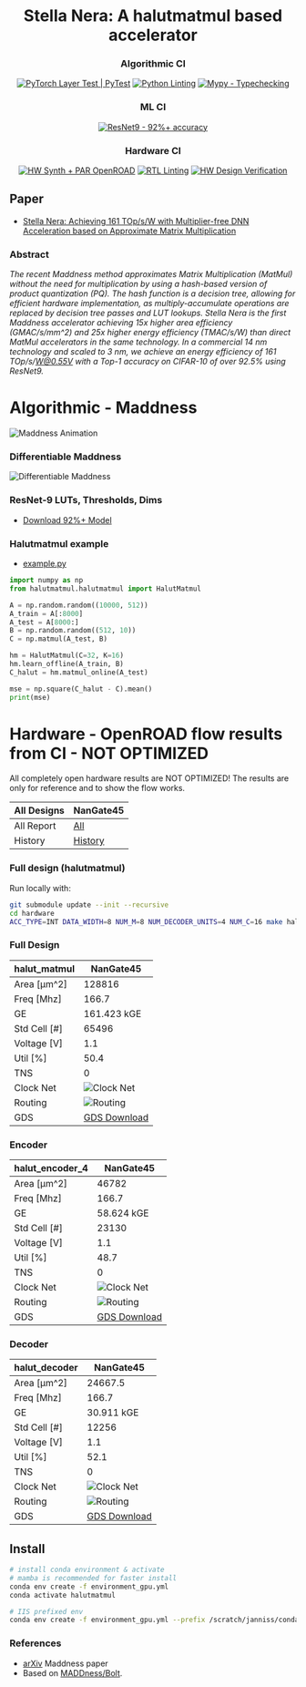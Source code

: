 <div align="center">

# Stella Nera: A halutmatmul based accelerator
</div>

<div align="center">

### Algorithmic CI
[![PyTorch Layer Test | PyTest](https://github.com/joennlae/halutmatmul/actions/workflows/python_testing.yaml/badge.svg)](https://github.com/joennlae/halutmatmul/actions/workflows/python_testing.yaml)
[![Python Linting](https://github.com/joennlae/halutmatmul/actions/workflows/linting.yaml/badge.svg)](https://github.com/joennlae/halutmatmul/actions/workflows/linting.yaml)
[![Mypy - Typechecking](https://github.com/joennlae/halutmatmul/actions/workflows/python_typing.yaml/badge.svg)](https://github.com/joennlae/halutmatmul/actions/workflows/python_typing.yaml)

### ML CI
[![ResNet9 - 92%+ accuracy](https://github.com/joennlae/halutmatmul/actions/workflows/resnet9_validation.yaml/badge.svg)](https://github.com/joennlae/halutmatmul/actions/workflows/resnet9_validation.yaml)
### Hardware CI

[![HW Synth + PAR OpenROAD](https://github.com/joennlae/halutmatmul/actions/workflows/hw_openroad.yaml/badge.svg)](https://github.com/joennlae/halutmatmul/actions/workflows/hw_openroad.yaml)
[![RTL Linting](https://github.com/joennlae/halutmatmul/actions/workflows/hw_linting.yaml/badge.svg)](https://github.com/joennlae/halutmatmul/actions/workflows/hw_linting.yaml)
[![HW Design Verification](https://github.com/joennlae/halutmatmul/actions/workflows/hw_dv.yaml/badge.svg)](https://github.com/joennlae/halutmatmul/actions/workflows/hw_dv.yaml)

</div>

## Paper

* [Stella Nera: Achieving 161 TOp/s/W with Multiplier-free DNN Acceleration based on Approximate Matrix Multiplication](https://arxiv.org/abs/2311.10207)

### Abstract


*The recent Maddness method approximates Matrix Multiplication (MatMul) without the need for multiplication by using a hash-based version of product quantization (PQ). The hash function is a decision tree, allowing for efficient hardware implementation, as multiply-accumulate operations are replaced by decision tree passes and LUT lookups. Stella Nera is the first Maddness accelerator achieving 15x higher area efficiency (GMAC/s/mm^2) and 25x higher energy efficiency (TMAC/s/W) than direct MatMul accelerators in the same technology. In a commercial 14 nm technology and scaled to 3 nm, we achieve an energy efficiency of 161 TOp/s/W@0.55V with a Top-1 accuracy on CIFAR-10 of over 92.5% using ResNet9.*


# Algorithmic - Maddness

![Maddness Animation](/docs/images/maddness_animation.webp)

### Differentiable Maddness

![Differentiable Maddness](docs/images/code_preview.png)

### ResNet-9 LUTs, Thresholds, Dims

* [Download 92%+ Model](https://iis-people.ee.ethz.ch/~janniss/resnet9-best-int8.pth)

### Halutmatmul example

* [example.py](src/python/example.py)

```python
import numpy as np
from halutmatmul.halutmatmul import HalutMatmul

A = np.random.random((10000, 512))
A_train = A[:8000]
A_test = A[8000:]
B = np.random.random((512, 10))
C = np.matmul(A_test, B)

hm = HalutMatmul(C=32, K=16)
hm.learn_offline(A_train, B)
C_halut = hm.matmul_online(A_test)

mse = np.square(C_halut - C).mean()
print(mse)
```

# Hardware - OpenROAD flow results from CI - NOT OPTIMIZED

All completely open hardware results are NOT OPTIMIZED! The results are only for reference and to show the flow works.

| All Designs    |  NanGate45      |
| -------------  |  -------------  |
| All Report     | [All](https://github.com/joennlae/halutmatmul-openroad-reports/tree/main/latest/nangate45)  |
| History        | [History](https://github.com/joennlae/halutmatmul-openroad-reports/tree/main/history/nangate45)  |


### Full design (halutmatmul)

Run locally with:
```bash
git submodule update --init --recursive
cd hardware
ACC_TYPE=INT DATA_WIDTH=8 NUM_M=8 NUM_DECODER_UNITS=4 NUM_C=16 make halut-open-synth-and-pnr-halut_matmul
```


### Full Design
| halut_matmul         |  NanGate45      |
| -------------  |  -------------  |
| Area [μm^2]    | 128816 |
| Freq [Mhz]     |  166.7 |
| GE             |  161.423 kGE |
| Std Cell [#]   |  65496 | 
| Voltage [V]    |   1.1             |
| Util [%]       |  50.4 | 
| TNS            |  0 |
| Clock Net      | <img src="https://raw.githubusercontent.com/joennlae/halutmatmul-openroad-reports/main/latest/nangate45/halut_matmul/reports/final_clocks.webp" alt="Clock Net" style="max-width: 100%; height: auto;"> |
| Routing        | <img src="https://raw.githubusercontent.com/joennlae/halutmatmul-openroad-reports/main/latest/nangate45/halut_matmul/reports/final_routing.webp" alt="Routing" style="max-width: 100%; height: auto;"> |
| GDS            | [GDS Download](https://raw.githubusercontent.com/joennlae/halutmatmul-openroad-reports/main/latest/nangate45/halut_matmul/results/6_final.gds)  |


### Encoder
| halut_encoder_4         |  NanGate45      |
| -------------  |  -------------  |
| Area [μm^2]    | 46782 |
| Freq [Mhz]     |  166.7 |
| GE             |  58.624 kGE |
| Std Cell [#]   |  23130 | 
| Voltage [V]    |   1.1             |
| Util [%]       |  48.7 | 
| TNS            |  0 |
| Clock Net      | <img src="https://raw.githubusercontent.com/joennlae/halutmatmul-openroad-reports/main/latest/nangate45/halut_encoder_4/reports/final_clocks.webp" alt="Clock Net" style="max-width: 100%; height: auto;"> |
| Routing        | <img src="https://raw.githubusercontent.com/joennlae/halutmatmul-openroad-reports/main/latest/nangate45/halut_encoder_4/reports/final_routing.webp" alt="Routing" style="max-width: 100%; height: auto;"> |
| GDS            | [GDS Download](https://raw.githubusercontent.com/joennlae/halutmatmul-openroad-reports/main/latest/nangate45/halut_encoder_4/results/6_final.gds)  |


### Decoder
| halut_decoder         |  NanGate45      |
| -------------  |  -------------  |
| Area [μm^2]    | 24667.5 |
| Freq [Mhz]     |  166.7 |
| GE             |  30.911 kGE |
| Std Cell [#]   |  12256 | 
| Voltage [V]    |   1.1             |
| Util [%]       |  52.1 | 
| TNS            |  0 |
| Clock Net      | <img src="https://raw.githubusercontent.com/joennlae/halutmatmul-openroad-reports/main/latest/nangate45/halut_decoder/reports/final_clocks.webp" alt="Clock Net" style="max-width: 100%; height: auto;"> |
| Routing        | <img src="https://raw.githubusercontent.com/joennlae/halutmatmul-openroad-reports/main/latest/nangate45/halut_decoder/reports/final_routing.webp" alt="Routing" style="max-width: 100%; height: auto;"> |
| GDS            | [GDS Download](https://raw.githubusercontent.com/joennlae/halutmatmul-openroad-reports/main/latest/nangate45/halut_decoder/results/6_final.gds)  |


## Install

```bash
# install conda environment & activate
# mamba is recommended for faster install
conda env create -f environment_gpu.yml
conda activate halutmatmul

# IIS prefixed env
conda env create -f environment_gpu.yml --prefix /scratch/janniss/conda/halutmatmul_gpu
```

### References

* [arXiv](https://arxiv.org/abs/2106.10860) Maddness paper
* Based on [MADDness/Bolt](https://github.com/dblalock/bolt).
